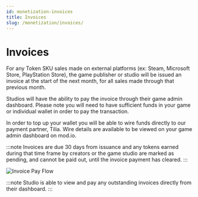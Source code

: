 ```yaml
---
id: monetization-invoices
title: Invoices
slug: /monetization/invoices/
---
```


# Invoices

For any Token SKU sales made on external platforms (ex: Steam, Microsoft Store, PlayStation Store), the game publisher or studio will be issued an invoice at the start of the next month, for all sales made through that previous month.

Studios will have the ability to pay the invoice through their game admin dashboard. Please note you will need to have sufficient funds in your game or individual wallet in order to pay the transaction.

In order to top up your wallet you will be able to wire funds directly to our payment partner, Tilia. Wire details are available to be viewed on your game admin dashboard on mod.io.

:::note
Invoices are due 30 days from issuance and any tokens earned during that time frame by creators or the game studio are marked as pending, and cannot be paid out, until the invoice payment has cleared.
:::

![Invoice Pay Flow](images/invoice-pay.png)

:::note
Studio is able to view and pay any outstanding invoices directly from their dashboard.
:::